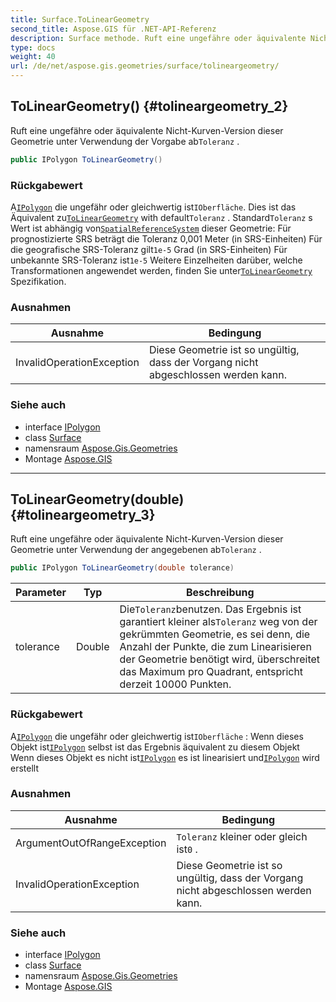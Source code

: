 ```yaml
---
title: Surface.ToLinearGeometry
second_title: Aspose.GIS für .NET-API-Referenz
description: Surface methode. Ruft eine ungefähre oder äquivalente NichtKurvenVersion dieser Geometrie unter Verwendung der Vorgabe abToleranz .
type: docs
weight: 40
url: /de/net/aspose.gis.geometries/surface/tolineargeometry/
---
```

## ToLinearGeometry() {#tolineargeometry_2}

Ruft eine ungefähre oder äquivalente Nicht-Kurven-Version dieser Geometrie unter Verwendung der Vorgabe ab`Toleranz` .

```csharp
public IPolygon ToLinearGeometry()
```

### Rückgabewert

A[`IPolygon`](../../ipolygon/) die ungefähr oder gleichwertig ist`IOberfläche`. Dies ist das Äquivalent zu[`ToLinearGeometry`](../../isurface/tolineargeometry/) with default`Toleranz` . Standard`Toleranz` s Wert ist abhängig von[`SpatialReferenceSystem`](../../../aspose.gis.spatialreferencing/spatialreferencesystem/) dieser Geometrie:  Für prognostizierte SRS beträgt die Toleranz 0,001 Meter (in SRS-Einheiten) Für die geografische SRS-Toleranz gilt`1e-5` Grad (in SRS-Einheiten) Für unbekannte SRS-Toleranz ist`1e-5` Weitere Einzelheiten darüber, welche Transformationen angewendet werden, finden Sie unter[`ToLinearGeometry`](../../isurface/tolineargeometry/) Spezifikation.

### Ausnahmen

| Ausnahme | Bedingung |
| --- | --- |
| InvalidOperationException | Diese Geometrie ist so ungültig, dass der Vorgang nicht abgeschlossen werden kann. |

### Siehe auch

* interface [IPolygon](../../ipolygon/)
* class [Surface](../)
* namensraum [Aspose.Gis.Geometries](../../surface/)
* Montage [Aspose.GIS](../../../)

---

## ToLinearGeometry(double) {#tolineargeometry_3}

Ruft eine ungefähre oder äquivalente Nicht-Kurven-Version dieser Geometrie unter Verwendung der angegebenen ab`Toleranz` .

```csharp
public IPolygon ToLinearGeometry(double tolerance)
```

| Parameter | Typ | Beschreibung |
| --- | --- | --- |
| tolerance | Double | Die`Toleranz`benutzen. Das Ergebnis ist garantiert kleiner als`Toleranz` weg von der gekrümmten Geometrie, es sei denn, die Anzahl der Punkte, die zum Linearisieren der Geometrie benötigt wird, überschreitet das Maximum pro Quadrant, entspricht derzeit 10000 Punkten. |

### Rückgabewert

A[`IPolygon`](../../ipolygon/) die ungefähr oder gleichwertig ist`IOberfläche` :  Wenn dieses Objekt ist[`IPolygon`](../../ipolygon/) selbst ist das Ergebnis äquivalent zu diesem Objekt Wenn dieses Objekt es nicht ist[`IPolygon`](../../ipolygon/) es ist linearisiert und[`IPolygon`](../../ipolygon/) wird erstellt

### Ausnahmen

| Ausnahme | Bedingung |
| --- | --- |
| ArgumentOutOfRangeException | `Toleranz` kleiner oder gleich ist`0` . |
| InvalidOperationException | Diese Geometrie ist so ungültig, dass der Vorgang nicht abgeschlossen werden kann. |

### Siehe auch

* interface [IPolygon](../../ipolygon/)
* class [Surface](../)
* namensraum [Aspose.Gis.Geometries](../../surface/)
* Montage [Aspose.GIS](../../../)


